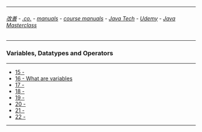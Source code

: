 
---

###### [改善](https://github.com/ttltrk/0C/blob/master/README.MD) - [.co.](https://github.com/ttltrk/PRG/blob/master/CODING.MD) - [manuals](https://github.com/ttltrk/PRG/blob/master/MAN.MD) - [course manuals](https://github.com/ttltrk/PRG/blob/master/COUR_MAN.MD) - [Java Tech](https://github.com/ttltrk/PRG/blob/master/JAVA/DOC/CM/JT.MD) - [Udemy](https://github.com/ttltrk/PRG/blob/master/JAVA/DOC/CM/UDEMY.MD) - [Java Masterclass](https://github.com/ttltrk/PRG/blob/master/JAVA/DOC/UDEMY/JVMASTERCL/JVMASCL.MD)

---

### Variables, Datatypes and Operators

---

* [15 - ]()
* [16 - What are variables](https://github.com/ttltrk/PRG/blob/master/JAVA/DOC/UDEMY/JVMASTERCL/SEC4/L16.MD)
* [17 - ]()
* [18 - ]()
* [19 - ]()
* [20 - ]()
* [21 - ]()
* [22 - ]()

---

